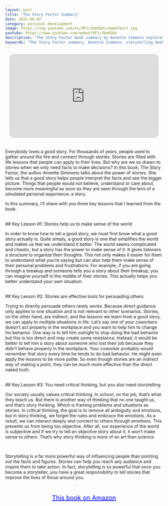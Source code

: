 ```yaml
---
layout: post
title: "The Story Factor Summary"
date: 2025-08-02
category: personal-development
image: https://img.youtube.com/vi/9PJc3beKQdc/mqdefault.jpg
youtube: https://www.youtube.com/embed/9PJc3beKQdc
description: "The Story Factor book summary by Annette Simmons explores how storytelling can influence, persuade, and connect. Learn why stories resonate more than facts and how to harness their power in everyday communication."
keywords: "The Story Factor summary, Annette Simmons, storytelling book summary, persuasive communication, influence through stories, story thinking, leadership storytelling, personal development"
---
```


<div style="display: flex; justify-content: center; margin-bottom: 20px;">
  <div style="aspect-ratio: 16 / 9; width: 95%; max-width: 700px; position: relative;">
    <iframe 
      src="https://www.youtube.com/embed/9PJc3beKQdc"
      title="The Story Factor Summary"
      allowfullscreen
      frameborder="0"
      style="position: absolute; inset: 0; width: 100%; height: 100%; border-radius: 16px;">
    </iframe>
  </div>
</div>

<div style="height: 15px;"></div>
<!-- ..................................................................... -->
Everybody loves a good story. For thousands of years, people used to gather around the fire and connect through stories. Stories are filled with life lessons that people can apply to their lives. But why are we so drawn to stories when we only need facts to make decisions? In this book, The Story Factor, the author Annette Simmons talks about the power of stories. She tells us that a good story helps people interpret the facts and see the bigger picture. Things that people would not believe, understand or care about, become more meaningful as soon as they are seen through the lens of a simulated personal experience: a story. 

 In this summary, I’ll share with you three key lessons that I learned from the book. 


<br>
## Key Lesson #1: Stories help us to make sense of the world


In order to know how to tell a good story, we must first know what a good story actually is. Quite simply, a good story is one that simplifies the world and makes us feel we understand it better. The world seems complicated and chaotic, but a story has the power to make sense of it. It gives listeners a structure to organize their thoughts. This not only makes it easier for them to understand what you’re saying but can also help them make sense of their personal problems and frustrations. For example, if you are going through a breakup and someone tells you a story about their breakup, you can imagine yourself in the middle of their stories. This actually helps you better understand your own situation.



<br>
## Key Lesson #2: Stories are effective tools for persuading others


Trying to directly persuade others rarely works. Because direct guidance only applies to one situation and is not relevant to other scenarios. Stories, on the other hand, are indirect, and the lessons we learn from a good story, we can apply to multiple situations in life. Let’s say one of your coworkers doesn’t act properly in the workplace and you want to help him to change his behavior. One way is to tell him outright to stop doing the bad behavior but this is too direct and may create some resistance. Instead, it would be better to tell him a story about someone who lost their job because they didn’t behave properly in the workplace. Your coworker probably would remember that story every time he tends to do bad behavior. He might even apply the lessons to be more polite. So even though stories are an indirect way of making a point, they can be much more effective than the direct naked truth. 



<br>
## Key Lesson #3: You need critical thinking, but you also need storytelling


Our society usually values critical thinking. In school, on the job, that’s what they teach us. But there is another way of thinking that no one taught us, and that’s story thinking. Which is framing problems and situations as stories. In critical thinking, the goal is to remove all ambiguity and emotions, but in story thinking, we forget the rules and embrace the emotions. As a result, we can interact deeply and connect to others through emotions. This prevents us from being too objective. After all, our experience of the world is subjective and if we try to tell an objective story about it, it won’t make sense to others. That’s why story thinking is more of an art than science. 

<br>
 

Storytelling is a far more powerful way of influencing people than pointing out the facts and figures. Stories can help you reach any audience and inspire them to take action. In fact, storytelling is so powerful that once you become a storyteller, you have a great responsibility to tell stories that improve the lives of those around you. 

<br>
<p style="text-align: center;">
  <a href="https://amzn.to/3ffP4LE" target="_blank" style="color: blue; text-decoration: underline; font-size: 20px;">
    This book on Amazon
  </a>
</p>

